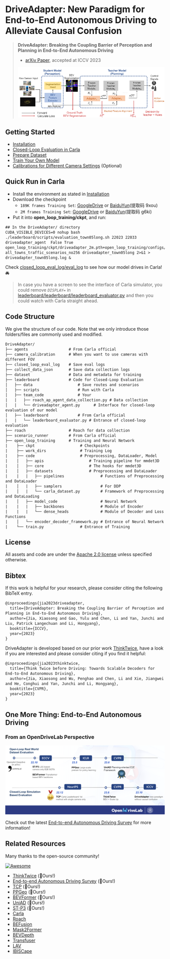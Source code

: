 # DriveAdapter: New Paradigm for End-to-End Autonomous Driving to Alleviate Causal Confusion

> **DriveAdapter: Breaking the Coupling Barrier of Perception and Planning in End-to-End Autonomous Driving**
> - [arXiv Paper](https://arxiv.org/abs/2308.00398), accepted at ICCV 2023
> 
> ![pipeline](src/pipeline.PNG)  
## Getting Started

- [Installation](docs/INSTALL.md)
- [Closed-Loop Evaluation in Carla](docs/EVAL.md)
- [Prepare Dataset](docs/DATA_PREP.md)
- [Train Your Own Model](docs/TRAIN.md)
- [Calibrations for Different Camera Settings](camera_calibration/README.md) (Optional)

## Quick Run in Carla

- Install the environment as stated in [Installation](docs/INSTALL.md)
- Download the checkpoint
  - `189K frames Training Set`: [GoogleDrive](https://drive.google.com/file/d/1ezaOmsz0lwuWckiJtBIDkhviOS35oEhZ/view?usp=sharing) or [BaiduYun](https://pan.baidu.com/s/1mxImkL5TiPgdoegbwCDglg?pwd=9xou)(提取码 9xou)
  - `2M frames Training Set`: [GoogleDrive](https://drive.google.com/file/d/1IFyRftYFg72AxoSePrW2oTg-cH4l3MFV/view?usp=sharing) or [BaiduYun](https://pan.baidu.com/s/1EcYuftXpbLTnm-FMCq1Umg?pwd=g6ki)(提取码 g6ki)
- Put it into **open_loop_training/ckpt**, and run:

```shell
## In the DriveAdapter/ directory
CUDA_VISIBLE_DEVICES=0 nohup bash ./leaderboard/scripts/evaluation_town05long.sh 22023 22033 driveadapter_agent  False True open_loop_training/ckpt/driveadapter_2m.pth+open_loop_training/configs/driveadapter.py all_towns_traffic_scenarios_no256 driveadapter_town05long 2>&1 > driveadapter_town05long.log &
```

Check [closed_loop_eval_log/eval_log](closed_loop_eval_log/eval_log) to see how our model drives in Carla! :oncoming_automobile:

> In case you have a screen to see the interface of Carla simulator, you could remove *`DISPLAY=`* in [leaderboard/leaderboard/leaderboard_evaluator.py](leaderboard/leaderboard/leaderboard_evaluator.py) and then you could watch with Carla straight ahead. 


## Code Structure

We give the structure of our code. Note that we only introduce those folders/files are commonly used and modified.

    DriveAdapter/
    ├── agents                  # From Carla official
    ├── camera_calibration      # When you want to use cameras with different FOV
    ├── closed_loop_eval_log    # Save eval logs
    ├── collect_data_json       # Save data collection logs
    ├── dataset                 # Data and metadata for training
    ├── leaderboard             # Code for Closed-Loop Evaluation
    │   ├── data                    # Save routes and scenarios
    │   ├── scripts                 # Run with Carla
    │   ├── team_code               # Your
    |   |   ├── roach_ap_agent_data_collection.py # Data collection
    │   |   └── driveadapter_agent.py      # Interface for closed-loop evaluation of our model
    │   ├── leaderboard             # From Carla official
    |   |   └── leaderboard_evaluator.py # Entrance of closed-loop evaluation
    ├── roach                   # Roach for data collection
    ├── scenario_runner         # From Carla official
    ├── open_loop_training      # Training and Neural Network
    |    ├── ckpt                    # Checkpoints
    |    ├── work_dirs               # Training Log
    |    ├── code                    # Preprocessing, DataLoader, Model
    |    │   ├── apis                    # Training pipeline for mmdet3D
    |    │   ├── core                    # The hooks for mmdet3D
    |    │   ├── datasets                # Preprocessing and DataLoader
    |    |   |   ├── pipelines                # Functions of Preprocessing and DataLoader
    |    │   |   ├── samplers                 # For DDP
    |    │   |   └── carla_dataset.py         # Framework of Preprocessing and DataLoading
    |    │   ├── model_code                   # Neural Network
    |    |   |   ├── backbones                # Module of Encoder
    |    |   |   └── dense_heads              # Module of Decoder and Loss Functions
    |    │   └── encoder_decoder_framework.py # Entrance of Neural Network
    |    └── train.py                # Entrance of Training

## License

All assets and code are under the [Apache 2.0 license](./LICENSE) unless specified otherwise.

## Bibtex
If this work is helpful for your research, please consider citing the following BibTeX entry.

```
@inproceedings{jia2023driveadapter,
  title={DriveAdapter: Breaking the Coupling Barrier of Perception and Planning in End-to-End Autonomous Driving},
  author={Jia, Xiaosong and Gao, Yulu and Chen, Li and Yan, Junchi and Liu, Patrick Langechuan and Li, Hongyang},
  booktitle={ICCV},
  year={2023}
}
```

DriveAdapter is developed based on our prior work [ThinkTwice](https://github.com/OpenDriveLab/ThinkTwice), 
have a look if you are interested and please consider citing if you find it helpful:
```
@inproceedings{jia2023thinktwice,
  title={Think Twice before Driving: Towards Scalable Decoders for End-to-End Autonomous Driving},
  author={Jia, Xiaosong and Wu, Penghao and Chen, Li and Xie, Jiangwei and He, Conghui and Yan, Junchi and Li, Hongyang},
  booktitle={CVPR},
  year={2023}
} 
```

## One More Thing: End-to-End Autonomous Driving 
### From an OpenDriveLab Perspective
![e2e](src/opendrivelab_e2e_update.png) 


Check out the latest [End-to-end Autonomous Driving Survey](https://github.com/OpenDriveLab/End-to-end-Autonomous-Driving) 
for more information!



## Related Resources
Many thanks to the open-source community!

[![Awesome](https://awesome.re/badge.svg)](https://awesome.re)
- [ThinkTwice](https://github.com/OpenDriveLab/ThinkTwice) (:rocket:Ours!)
- [End-to-end Autonomous Driving Survey](https://github.com/OpenDriveLab/End-to-end-Autonomous-Driving) (:rocket:Ours!)
- [TCP](https://github.com/OpenDriveLab/TCP) (:rocket:Ours!)
- [PPGeo](https://github.com/OpenDriveLab/PPGeo) (:rocket:Ours!)
- [BEVFormer](https://github.com/fundamentalvision/BEVFormer) (:rocket:Ours!)
- [UniAD](https://github.com/OpenDriveLab/UniAD) (:rocket:Ours!)
- [ST-P3](https://github.com/OpenDriveLab/ST-P3) (:rocket:Ours!)
- [Carla](https://github.com/carla-simulator/carla)
- [Roach](https://github.com/zhejz/carla-roach)
- [BEFusion](https://github.com/mit-han-lab/bevfusion)
- [Mask2Former](https://github.com/facebookresearch/Mask2Former)
- [BEVDepth](https://github.com/Megvii-BaseDetection/BEVDepth)
- [Transfuser](https://github.com/autonomousvision/transfuser)
- [LAV](https://github.com/dotchen/LAV)
- [IBISCape](https://github.com/AbanobSoliman/IBISCape)
